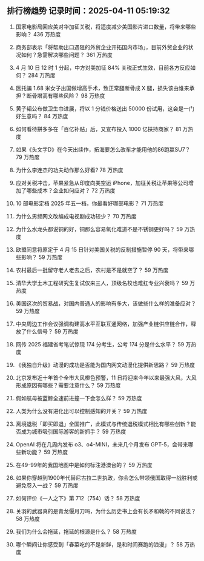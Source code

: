
## 排行榜趋势 记录时间：2025-04-11 05:19:32
  
  1. 国家电影局回应美对华加征关税，将适度减少美国影片进口数量，将带来哪些影响？ 436 万热度
    
  2. 商务部表示「将帮助出口遇阻的外贸企业开拓国内市场」，目前外贸企业的状况如何？急需解决哪些问题？ 361 万热度
    
  3. 4 月 10 日 12 时 1 分起，中方对美加征 84% 关税正式生效，目前各方反应如何？ 284 万热度
    
  4. 医托骗 1.68 米女子出国做增高手术，致正常腿断骨成 X 腿，损失该由谁来承担？断骨增高有哪些风险？ 98 万热度
    
  5. 黄子韬公布做卫生巾进展，将以 1 分钱价格送出 50000 份试用，这会是一门好生意吗？ 84 万热度
    
  6. 如何看待拼多多在「百亿补贴」后，又宣布投入 1000 亿扶持商家？ 81 万热度
    
  7. 如果《头文字D》在今天出续作，拓海要怎么改车才能用他的86跑赢SU7？ 79 万热度
    
  8. 为什么李连杰的功夫动作那么好看? 78 万热度
    
  9. 应对关税冲击，苹果紧急从印度向美空运 iPhone，加征关税让苹果等公司增加了哪些成本？企业如何应对？ 72 万热度
    
  10. 10 部电影定档 2025 年五一档，你最看好哪部电影？ 71 万热度
    
  11. 为什么男频网文改编成电视剧成功较少？ 70 万热度
    
  12. 为什么水龙头都说铜的好，铜那么容易氧化难道不是不锈钢更好吗？ 59 万热度
    
  13. 欧盟同意将原定于 4 月 15 日针对美国关税的反制措施暂停 90 天，将带来哪些影响？ 59 万热度
    
  14. 农村最后一批留守老人老去之后，农村是不是就空了？ 59 万热度
    
  15. 清华大学土木工程研究生复试仅来三人，顶级名校也难扛专业兴衰吗？ 59 万热度
    
  16. 美国这次的贸易战，对国内普通人的影响有多大，该做些什么样的准备应对？ 59 万热度
    
  17. 中央周边工作会议强调构建高水平互联互通网络，加强产业链供应链合作，释放了什么信号？ 59 万热度
    
  18. 网传 2025 福建省考笔试惊现 174 分考生，公考 174 分是什么水平？ 59 万热度
    
  19. 《我独自升级》动漫的成功是否能为国内网文动漫化提供新思路？ 59 万热度
    
  20. 北京发布近十年首个全市大风橙色预警，11 日将迎来今年以来最强大风，大风形成原因有哪些？需要注意什么？ 59 万热度
    
  21. 假如航母被蓝鲸全速前进撞一下会怎么样？ 59 万热度
    
  22. 人类为什么没有进化出可以控制感知的开关？ 59 万热度
    
  23. 离境退税「即买即退」全国推广，此模式与传统退税模式相比有哪些创新？能否成为城市吸引国际游客的新抓手？ 59 万热度
    
  24. OpenAI 将在几周内发布 o3、o4-MINI，未来几个月发布 GPT-5，会带来哪些新功能？ 59 万热度
    
  25. 在49-99年的我国地图中是如何标注港澳台的？ 59 万热度
    
  26. 如果你穿越到1900年代替尼古拉二世执政，你会怎么带领俄国取得一战胜利或避免卷入一战？ 59 万热度
    
  27. 如何评价《一人之下》第 712（754）话？ 58 万热度
    
  28. 关羽的武器真的是青龙偃月刀吗，为什么历史书上会有长矛和戟的不同说法？ 58 万热度
    
  29. 我们为什么会拖延，拖延的根源是什么？ 58 万热度
    
  30. 哪个瞬间让你感受到「春菜吃的不是新鲜，是和时间赛跑的浪漫」？ 58 万热度
    
